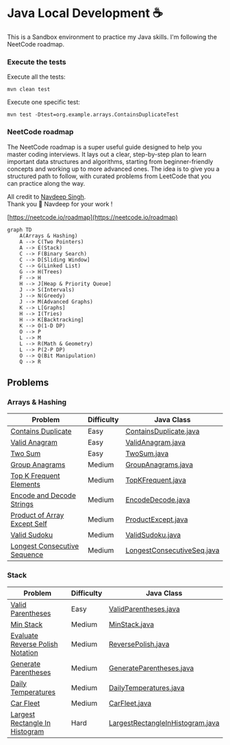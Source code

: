 # Java Local Development ☕️

This is a Sandbox environment to practice my Java skills. I'm following the NeetCode roadmap. 

### Execute the tests

Execute all the tests:

```shell
mvn clean test
```

Execute one specific test:

```shell
mvn test -Dtest=org.example.arrays.ContainsDuplicateTest
```


### NeetCode roadmap
The NeetCode roadmap is a super useful guide designed to help you master coding interviews. It lays out a clear, 
step-by-step plan to learn important data structures and algorithms, starting from beginner-friendly concepts and 
working up to more advanced ones. The idea is to give you a structured path to follow, with curated problems from 
LeetCode that you can practice along the way.

All credit to [Navdeep Singh](https://www.youtube.com/@NeetCode). 
<br>Thank you 🙏 Navdeep for your work !

[https://neetcode.io/roadmap](https://neetcode.io/roadmap)


```mermaid
graph TD
    A(Arrays & Hashing)
    A --> C(Two Pointers)
    A --> E(Stack)
    C --> F(Binary Search)
    C --> D[Sliding Window]
    C --> G(Linked List)
    G --> H(Trees)
    F --> H
    H --> J[Heap & Priority Queue]
    J --> S(Intervals)
    J --> N(Greedy)
    J --> M(Advanced Graphs)
    K --> L[Graphs]
    H --> I(Tries)
    H --> K[Backtracking]
    K --> O(1-D DP)
    O --> P
    L --> M
    L --> R(Math & Geometry)
    L --> P(2-P DP)
    O --> Q(Bit Manipulation)
    Q --> R
```

## Problems

### Arrays & Hashing

| Problem                                                                                    | Difficulty | Java Class                                                                                |
|--------------------------------------------------------------------------------------------|------------|-------------------------------------------------------------------------------------------|
| [Contains Duplicate](https://leetcode.com/problems/contains-duplicate)                     | Easy       | [ContainsDuplicate.java](src/main/java/org/example/arrays/ContainsDuplicate.java)         |
| [Valid Anagram](https://leetcode.com/problems/valid-anagram)                               | Easy       | [ValidAnagram.java](src/main/java/org/example/arrays/ValidAnagram.java)                   |
| [Two Sum](https://leetcode.com/problems/two-sum)                                           | Easy       | [TwoSum.java](src/main/java/org/example/arrays/TwoSum.java)                               |
| [Group Anagrams](https://leetcode.com/problems/group-anagrams)                             | Medium     | [GroupAnagrams.java](src/main/java/org/example/arrays/GroupAnagrams.java)                 |
| [Top K Frequent Elements](https://leetcode.com/problems/top-k-frequent-elements)           | Medium     | [TopKFrequent.java](src/main/java/org/example/arrays/TopKFrequent.java)                   |
| [Encode and Decode Strings](https://leetcode.com/problems/encode-and-decode-strings)       | Medium     | [EncodeDecode.java](src/main/java/org/example/arrays/EncodeDecode.java)                   |
| [Product of Array Except Self](https://leetcode.com/problems/product-of-array-except-self) | Medium     | [ProductExcept.java](src/main/java/org/example/arrays/ProductExcept.java)                 |
| [Valid Sudoku](https://leetcode.com/problems/valid-sudoku)                                 | Medium     | [ValidSudoku.java](src/main/java/org/example/arrays/ValidSudoku.java)                     |
| [Longest Consecutive Sequence](https://leetcode.com/problems/longest-consecutive-sequence) | Medium     | [LongestConsecutiveSeq.java](src/main/java/org/example/arrays/LongestConsecutiveSeq.java) |

### Stack

| Problem                                                                                            | Difficulty | Java Class                                                                                            |
|----------------------------------------------------------------------------------------------------|------------|-------------------------------------------------------------------------------------------------------|
| [Valid Parentheses](https://leetcode.com/problems/valid-parentheses)                               | Easy       | [ValidParentheses.java](src/main/java/org/example/stacks/ValidParentheses.java)                       |
| [Min Stack](https://leetcode.com/problems/min-stack)                                               | Medium     | [MinStack.java](src/main/java/org/example/stacks/MinStack.java)                                       |
| [Evaluate Reverse Polish Notation](https://leetcode.com/problems/evaluate-reverse-polish-notation) | Medium     | [ReversePolish.java](src/main/java/org/example/stacks/ReversePolish.java)                             |
| [Generate Parentheses](https://leetcode.com/problems/generate-parentheses)                         | Medium     | [GenerateParentheses.java](src/main/java/org/example/stacks/GenerateParentheses.java)                 |
| [Daily Temperatures](https://leetcode.com/problems/daily-temperatures)                             | Medium     | [DailyTemperatures.java](src/main/java/org/example/stacks/DailyTemperatures.java)                     |
| [Car Fleet](https://leetcode.com/problems/car-fleet)                                               | Medium     | [CarFleet.java](src/main/java/org/example/stacks/CarFleet.java)                                       |
| [Largest Rectangle In Histogram](https://leetcode.com/problems/largest-rectangle-in-histogram)     | Hard       | [LargestRectangleInHistogram.java](src/main/java/org/example/stacks/LargestRectangleInHistogram.java) |


